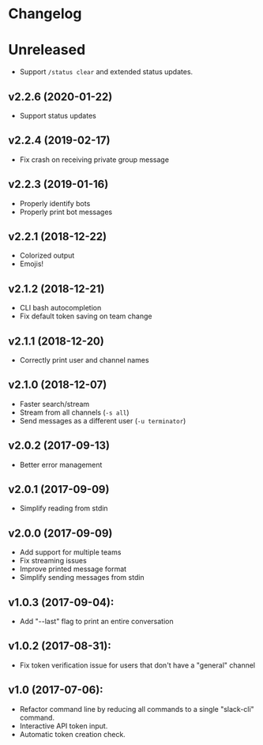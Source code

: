 # Changelog

# Unreleased

- Support `/status clear` and extended status updates.

## v2.2.6 (2020-01-22)

- Support status updates

## v2.2.4 (2019-02-17)

- Fix crash on receiving private group message

## v2.2.3 (2019-01-16)

- Properly identify bots
- Properly print bot messages

## v2.2.1 (2018-12-22)

- Colorized output
- Emojis!

## v2.1.2 (2018-12-21)

- CLI bash autocompletion
- Fix default token saving on team change

## v2.1.1 (2018-12-20)

- Correctly print user and channel names

## v2.1.0 (2018-12-07)

- Faster search/stream
- Stream from all channels (``-s all``)
- Send messages as a different user (``-u terminator``)

## v2.0.2 (2017-09-13)

- Better error management

## v2.0.1 (2017-09-09)

- Simplify reading from stdin

## v2.0.0 (2017-09-09)

- Add support for multiple teams
- Fix streaming issues
- Improve printed message format
- Simplify sending messages from stdin

## v1.0.3 (2017-09-04):

- Add "--last" flag to print an entire conversation

## v1.0.2 (2017-08-31):

- Fix token verification issue for users that don't have a "general" channel

## v1.0 (2017-07-06):

- Refactor command line by reducing all commands to a single "slack-cli" command.
- Interactive API token input.
- Automatic token creation check.
    
